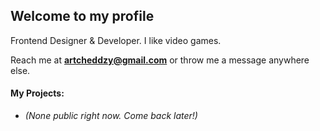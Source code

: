 ## Welcome to my profile
Frontend Designer & Developer. I like video games.

Reach me at **artcheddzy@gmail.com** or throw me a message anywhere else.

#### My Projects:
* _(None public right now. Come back later!)_
